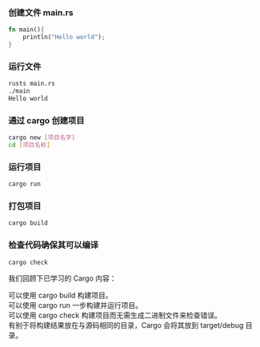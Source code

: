 ### 创建文件 main.rs
```rust
fn main(){
    println("Hello world");
}
```
### 运行文件
```bash
rusts main.rs
./main
Hello world
```

### 通过 cargo 创建项目
```bash
cargo new [项目名字]
cd [项目名称]
```
### 运行项目
```bash
cargo run
```
### 打包项目
```bash
cargo build
```
### 检查代码确保其可以编译
```bash
cargo check
```

我们回顾下已学习的 Cargo 内容：

可以使用 cargo build 构建项目。<br/>
可以使用 cargo run 一步构建并运行项目。<br/>
可以使用 cargo check 构建项目而无需生成二进制文件来检查错误。<br/>
有别于将构建结果放在与源码相同的目录，Cargo 会将其放到 target/debug 目录。<br/>
